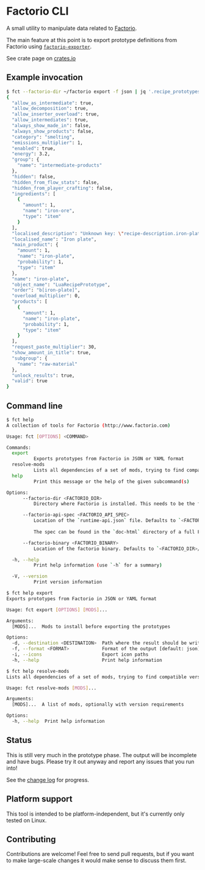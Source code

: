 # Factorio CLI

A small utility to manipulate data related to [Factorio](http://www.factorio.com).

The main feature at this point is to export prototype definitions from Factorio
using [`factorio-exporter`](http://crates.io/crates/factorio-exporter).

See crate page on [crates.io](https://crates.io/crates/factorio-cli)

## Example invocation
<!-- EMBED: fct --factorio-dir ~/factorio export -f json | jq '.recipe_prototypes["iron-plate"]' -->
```sh
$ fct --factorio-dir ~/factorio export -f json | jq '.recipe_prototypes["iron-plate"]'
{
  "allow_as_intermediate": true,
  "allow_decomposition": true,
  "allow_inserter_overload": true,
  "allow_intermediates": true,
  "always_show_made_in": false,
  "always_show_products": false,
  "category": "smelting",
  "emissions_multiplier": 1,
  "enabled": true,
  "energy": 3.2,
  "group": {
    "name": "intermediate-products"
  },
  "hidden": false,
  "hidden_from_flow_stats": false,
  "hidden_from_player_crafting": false,
  "ingredients": [
    {
      "amount": 1,
      "name": "iron-ore",
      "type": "item"
    }
  ],
  "localised_description": "Unknown key: \"recipe-description.iron-plate\"",
  "localised_name": "Iron plate",
  "main_product": {
    "amount": 1,
    "name": "iron-plate",
    "probability": 1,
    "type": "item"
  },
  "name": "iron-plate",
  "object_name": "LuaRecipePrototype",
  "order": "b[iron-plate]",
  "overload_multiplier": 0,
  "products": [
    {
      "amount": 1,
      "name": "iron-plate",
      "probability": 1,
      "type": "item"
    }
  ],
  "request_paste_multiplier": 30,
  "show_amount_in_title": true,
  "subgroup": {
    "name": "raw-material"
  },
  "unlock_results": true,
  "valid": true
}
```
<!-- END EMBED -->

## Command line

<!-- EMBED: fct help -->
```sh
$ fct help
A collection of tools for Factorio (http://www.factorio.com)

Usage: fct [OPTIONS] <COMMAND>

Commands:
  export
          Exports prototypes from Factorio in JSON or YAML format
  resolve-mods
          Lists all dependencies of a set of mods, trying to find compatible versions
  help
          Print this message or the help of the given subcommand(s)

Options:
      --factorio-dir <FACTORIO_DIR>
          Directory where Factorio is installed. This needs to be the full version. Neither the demo nor the headless version are sufficient. This argument is optional if both of `--factorio-api-spec` and `--factorio-binary` are specified

      --factorio-api-spec <FACTORIO_API_SPEC>
          Location of the `runtime-api.json` file. Defaults to `<FACTORIO_DIR>/doc-html/runtime-api.json`.
          
          The spec can be found in the `doc-html` directory of a full Factorio installation, or [online](https://lua-api.factorio.com/latest/runtime-api.json).

      --factorio-binary <FACTORIO_BINARY>
          Location of the factorio binary. Defaults to `<FACTORIO_DIR>/bin/x64/factorio(.exe)`. This can be any Factorio binary (full, headless, demo)

  -h, --help
          Print help information (use `-h` for a summary)

  -V, --version
          Print version information
```
<!-- END EMBED -->

<!-- EMBED: fct help export -->
```sh
$ fct help export
Exports prototypes from Factorio in JSON or YAML format

Usage: fct export [OPTIONS] [MODS]...

Arguments:
  [MODS]...  Mods to install before exporting the prototypes

Options:
  -d, --destination <DESTINATION>  Path where the result should be written. Uses STDOUT if not specified
  -f, --format <FORMAT>            Format of the output [default: json] [possible values: json, yaml]
  -i, --icons                      Export icon paths
  -h, --help                       Print help information
```
<!-- END EMBED -->

<!-- EMBED: fct help resolve-mods -->
```sh
$ fct help resolve-mods
Lists all dependencies of a set of mods, trying to find compatible versions

Usage: fct resolve-mods [MODS]...

Arguments:
  [MODS]...  A list of mods, optionally with version requirements

Options:
  -h, --help  Print help information
```
<!-- END EMBED -->

## Status

This is still very much in the prototype phase. The output will be incomplete
and have bugs. Please try it out anyway and report any issues that you run into!

See the [change log](CHANGELOG.md) for progress.

## Platform support

This tool is intended to be platform-independent, but it's currently only
tested on Linux.

## Contributing

Contributions are welcome! Feel free to send pull requests, but if you want to
make large-scale changes it would make sense to discuss them first.

